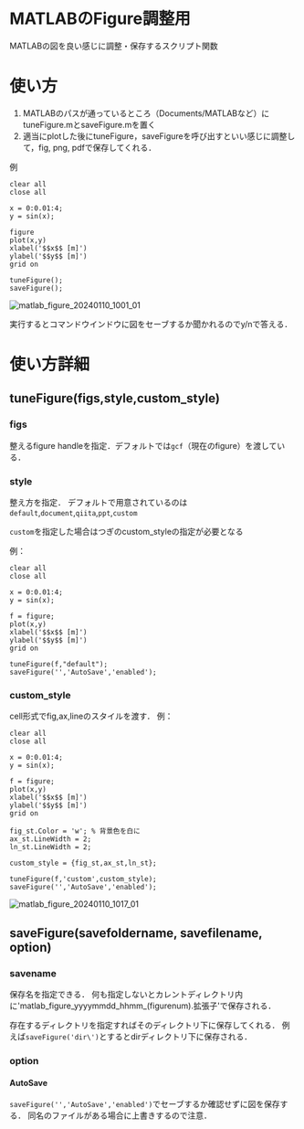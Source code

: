# MATLABのFigure調整用
MATLABの図を良い感じに調整・保存するスクリプト関数

# 使い方
1. MATLABのパスが通っているところ（Documents/MATLABなど）にtuneFigure.mとsaveFigure.mを置く
2. 適当にplotした後にtuneFigure，saveFigureを呼び出すといい感じに調整して，fig, png, pdfで保存してくれる．

例
```
clear all
close all

x = 0:0.01:4;
y = sin(x);

figure
plot(x,y)
xlabel('$$x$$ [m]')
ylabel('$$y$$ [m]')
grid on

tuneFigure();
saveFigure();
```
![matlab_figure_20240110_1001_01](https://github.com/HayatoDan/matlab-figure-tweak/assets/90384782/c09e2c15-eea6-4e08-8c37-4f4107d239b1)

実行するとコマンドウインドウに図をセーブするか聞かれるのでy/nで答える．

# 使い方詳細
## tuneFigure(figs,style,custom_style)
### figs
整えるfigure handleを指定．デフォルトでは`gcf`（現在のfigure）を渡している．

### style
整え方を指定．
デフォルトで用意されているのは
`default`,`document`,`qiita`,`ppt`,`custom`

`custom`を指定した場合はつぎのcustom_styleの指定が必要となる

例：
```
clear all
close all

x = 0:0.01:4;
y = sin(x);

f = figure;
plot(x,y)
xlabel('$$x$$ [m]')
ylabel('$$y$$ [m]')
grid on

tuneFigure(f,"default");
saveFigure('','AutoSave','enabled');
```

### custom_style
cell形式でfig,ax,lineのスタイルを渡す．
例：
```
clear all
close all

x = 0:0.01:4;
y = sin(x);

f = figure;
plot(x,y)
xlabel('$$x$$ [m]')
ylabel('$$y$$ [m]')
grid on

fig_st.Color = 'w'; % 背景色を白に
ax_st.LineWidth = 2;
ln_st.LineWidth = 2;

custom_style = {fig_st,ax_st,ln_st};

tuneFigure(f,'custom',custom_style);
saveFigure('','AutoSave','enabled');
```
![matlab_figure_20240110_1017_01](https://github.com/HayatoDan/matlab-figure-tweak/assets/90384782/bd4e40f8-11f2-46f3-81b2-1f78a88eca2d)


## saveFigure(savefoldername, savefilename, option)
### savename
保存名を指定できる．
何も指定しないとカレントディレクトリ内に'matlab_figure_yyyymmdd_hhmm_(figurenum).拡張子'で保存される．

存在するディレクトリを指定すればそのディレクトリ下に保存してくれる．
例えば`saveFigure('dir\')`とするとdirディレクトリ下に保存される．
### option
#### AutoSave
`saveFigure('','AutoSave','enabled')`でセーブするか確認せずに図を保存する．
同名のファイルがある場合に上書きするので注意．
